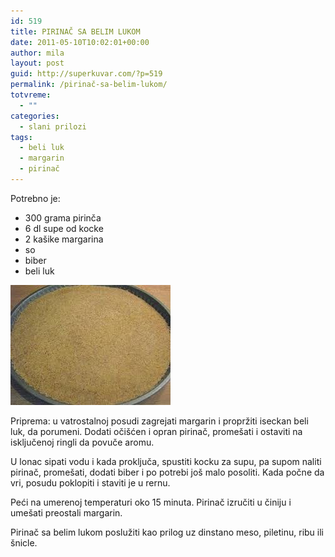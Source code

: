 ```yaml
---
id: 519
title: PIRINAČ SA BELIM LUKOM
date: 2011-05-10T10:02:01+00:00
author: mila
layout: post
guid: http://superkuvar.com/?p=519
permalink: /pirinač-sa-belim-lukom/
totvreme:
  - ""
categories:
  - slani prilozi
tags:
  - beli luk
  - margarin
  - pirinač
---
```

Potrebno je:

  * 300 grama pirinča
  * 6 dl supe od kocke
  * 2 kašike margarina
  * so
  * biber
  * beli luk

<img class="alignnone size-full wp-image-639" title="pirinac" src="/wp-content/uploads/2011/05/pirinac.jpg" alt="" width="256" height="192" /> 

Priprema: u vatrostalnoj posudi zagrejati margarin i propržiti iseckan beli luk, da porumeni. Dodati očišćen i opran pirinač, promešati i ostaviti na isključenoj ringli da povuče aromu.

U lonac sipati vodu i kada proključa, spustiti kocku za supu, pa supom naliti pirinač, promešati, dodati biber i po potrebi još malo posoliti. Kada počne da vri, posudu poklopiti i staviti je u rernu.

Peći na umerenoj temperaturi oko 15 minuta. Pirinač izručiti u činiju i umešati preostali margarin.

Pirinač sa belim lukom poslužiti kao prilog uz dinstano meso, piletinu, ribu ili šnicle.